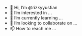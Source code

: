 - 👋 Hi, I’m @rizkyyusfian
- 👀 I’m interested in ...
- 🌱 I’m currently learning ...
- 💞️ I’m looking to collaborate on ...
- 📫 How to reach me ...

<!---
rizkyyusfian/rizkyyusfian is a ✨ special ✨ repository because its `README.md` (this file) appears on your GitHub profile.
You can click the Preview link to take a look at your changes.
--->
